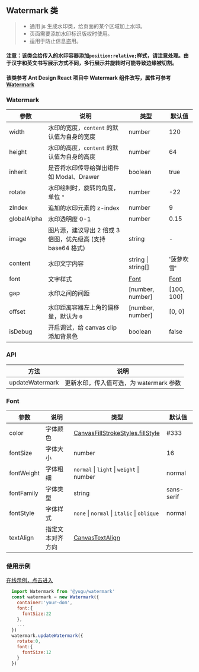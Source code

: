 ## Watermark 类

> - 通用 js 生成水印类，给页面的某个区域加上水印。
> - 页面需要添加水印标识版权时使用。
> - 适用于防止信息盗用。

#### 注意：该类会给传入的水印容器添加`position:relative;`样式，请注意处理。由于汉字和英文书写展示方式不同，多行展示并旋转时可能导致边缘被切割。

#### 该类参考 Ant Design React 项目中 Watermark 组件改写，属性可参考[Watermark](https://ant.design/components/watermark-cn#watermark-demo-custom)

### Watermark

| 参数        | 说明                                                        | 类型               | 默认值        |
| ----------- | ----------------------------------------------------------- | ------------------ | ------------- |
| width       | 水印的宽度，`content` 的默认值为自身的宽度                  | number             | 120           |
| height      | 水印的高度，`content` 的默认值为自身的高度                  | number             | 64            |
| inherit     | 是否将水印传导给弹出组件如 Modal、Drawer                    | boolean            | true          |
| rotate      | 水印绘制时，旋转的角度，单位 `°`                            | number             | -22           |
| zIndex      | 追加的水印元素的 z-index                                    | number             | 9             |
| globalAlpha | 水印透明度 0-1                                              | number             | 0.15          |
| image       | 图片源，建议导出 2 倍或 3 倍图，优先级高 (支持 base64 格式) | string             | -             |
| content     | 水印文字内容                                                | string \| string[] | '菠萝吹雪'    |
| font        | 文字样式                                                    | [Font](#Font)      | [Font](#Font) |
| gap         | 水印之间的间距                                              | \[number, number\] | \[100, 100\]  |
| offset      | 水印距离容器左上角的偏移量，默认为 `0`                      | \[number, number\] | \[0, 0\]      |
| isDebug     | 开启调试，给 canvas clip 添加背景色                         | boolean            | false         |

### API

| 方法            | 说明                                    |
| --------------- | --------------------------------------- |
| updateWatermark | 更新水印，传入值可选，为 watermark 参数 |

### Font

| 参数       | 说明             | 类型                                                                                                              | 默认值     |
| ---------- | ---------------- | ----------------------------------------------------------------------------------------------------------------- | ---------- |
| color      | 字体颜色         | [CanvasFillStrokeStyles.fillStyle](https://developer.mozilla.org/docs/Web/API/CanvasRenderingContext2D/fillStyle) | #333       |
| fontSize   | 字体大小         | number                                                                                                            | 16         |
| fontWeight | 字体粗细         | `normal` \| `light` \| `weight` \| number                                                                         | normal     |
| fontFamily | 字体类型         | string                                                                                                            | sans-serif |
| fontStyle  | 字体样式         | `none` \| `normal` \| `italic` \| `oblique`                                                                       | normal     |
| textAlign  | 指定文本对齐方向 | [CanvasTextAlign](https://developer.mozilla.org/docs/Web/API/CanvasRenderingContext2D/textAlign)                  |

### 使用示例

[在线示例，点击进入](https://watermark-playground.vercel.app/)

```js
  import Watermark from '@yugu/watermark'
  const watermark = new Watermark({
    container:'your-dom',
    font:{
      fontSize:22
    },
    ...
  })
  watermark.updateWatermark({
    rotate:0,
    font:{
      fontSize:12
    }
  })
```

